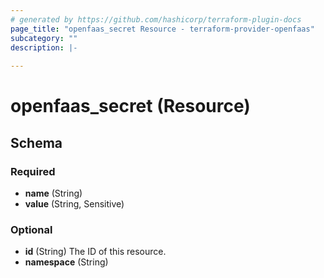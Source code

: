 ```yaml
---
# generated by https://github.com/hashicorp/terraform-plugin-docs
page_title: "openfaas_secret Resource - terraform-provider-openfaas"
subcategory: ""
description: |-
  
---
```


# openfaas_secret (Resource)





<!-- schema generated by tfplugindocs -->
## Schema

### Required

- **name** (String)
- **value** (String, Sensitive)

### Optional

- **id** (String) The ID of this resource.
- **namespace** (String)


